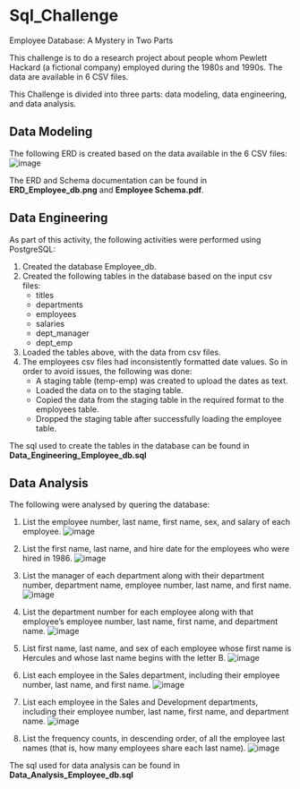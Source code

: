 # Sql_Challenge
Employee Database: A Mystery in Two Parts

This challenge is to do a research project about people whom Pewlett Hackard (a fictional company) employed during the 1980s and 1990s. The data are available in 6 CSV files. 

This Challenge is divided into three parts: data modeling, data engineering, and data analysis.

## Data Modeling
The following ERD is created based on the data available in the 6 CSV files:
![image](https://user-images.githubusercontent.com/111614210/199314476-d63cd12b-405c-4dfd-8e35-c1e89de8da68.png)

The ERD and Schema documentation can be found in **ERD_Employee_db.png** and **Employee Schema.pdf**.

## Data Engineering
As part of this activity, the following activities were performed using PostgreSQL:
1) Created the database Employee_db.
2) Created the following tables in the database based on the input csv files:
    - titles
    - departments
    - employees
    - salaries
    - dept_manager
    - dept_emp
3) Loaded the tables above, with the data from csv files.
4) The employees csv files had inconsistently formatted date values. So in order to avoid issues, the following was done:
    - A staging table (temp-emp) was created to upload the dates as text.
    - Loaded the data on to the staging table.
    - Copied the data from the staging table in the required format to the employees table.
    - Dropped the staging table after successfully loading the employee table.
    
The sql used to create the tables in the database can be found in **Data_Engineering_Employee_db.sql**

## Data Analysis
The following were analysed by quering the database:
1)  List the employee number, last name, first name, sex, and salary of each employee.
    ![image](https://user-images.githubusercontent.com/111614210/199320429-20510a2d-9e35-44a2-93e5-15e76f1b6a67.png)

2)  List the first name, last name, and hire date for the employees who were hired in 1986.
    ![image](https://user-images.githubusercontent.com/111614210/199320728-7470d78f-10b6-436a-a83f-fd1711ed87be.png)
  
3)  List the manager of each department along with their department number, department name, employee number, last name, and first name.
    ![image](https://user-images.githubusercontent.com/111614210/199321247-b6537dc5-6e2a-4246-9f5d-3d166b334660.png)

4)  List the department number for each employee along with that employee’s employee number, last name, first name, and department name.
    ![image](https://user-images.githubusercontent.com/111614210/199321555-28504cb2-f4f0-4d7c-89ef-409a589dae0f.png)

5)  List first name, last name, and sex of each employee whose first name is Hercules and whose last name begins with the letter B.
    ![image](https://user-images.githubusercontent.com/111614210/199321791-438433e1-26a6-4fbf-b964-b1b340edab52.png)

6)  List each employee in the Sales department, including their employee number, last name, and first name.
    ![image](https://user-images.githubusercontent.com/111614210/199322068-c83d22b3-b32e-44d9-9d65-fdad1fe2c2c4.png)

7)  List each employee in the Sales and Development departments, including their employee number, last name, first name, and department name.
    ![image](https://user-images.githubusercontent.com/111614210/199322332-b96e7c3f-00d8-49ac-b239-47ad806637da.png)

8)  List the frequency counts, in descending order, of all the employee last names (that is, how many employees share each last name).
    ![image](https://user-images.githubusercontent.com/111614210/199322553-5fe91078-8cd5-4395-b61b-f33944e5341d.png)

The sql used for data analysis can be found in **Data_Analysis_Employee_db.sql**
